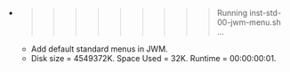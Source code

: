 * >>>>>>>>> Running inst-std-00-jwm-menu.sh ...
  * Add default standard menus in JWM.
  * Disk size = 4549372K. Space Used = 32K. Runtime = 00:00:00:01.
